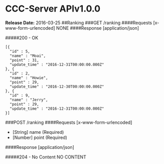 # CCC-Server APIv1.0.0

__Release Date:__ 2016-03-25
##Ranking
###GET /ranking
####Requests [x-www-form-urlencoded]
NONE
####Response [application/json]

#####200 - OK
```
[{
  "id" : 5,
  "name" : "Moai",
  "point" : 31,
  "update_time" : "2016-12-31T00:00:00.000Z"
}, {
  "id" : 2,
  "name" : "Howie",
  "point" : 29,
  "update_time" : "2016-12-30T00:00:00.000Z"
}, {
  "id" : 9,
  "name" : "Jerry",
  "point" : 29,
  "update_time" : "2016-12-31T00:00:00.000Z"
}]
```

###POST /ranking
####Requests [x-www-form-urlencoded]

* [String] name (Required)
* [Number] point (Required)

####Response [application/json]

#####204 - No Content
NO CONTENT
